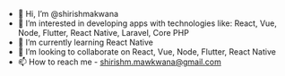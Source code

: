 - 👋 Hi, I’m @shirishmakwana
- 👀 I’m interested in developing apps with technologies like: React, Vue, Node, Flutter, React Native, Laravel, Core PHP
- 🌱 I’m currently learning React Native
- 💞️ I’m looking to collaborate on React, Vue, Node, Flutter, React Native
- 📫 How to reach me - shirishm.mawkwana@gmail.com
